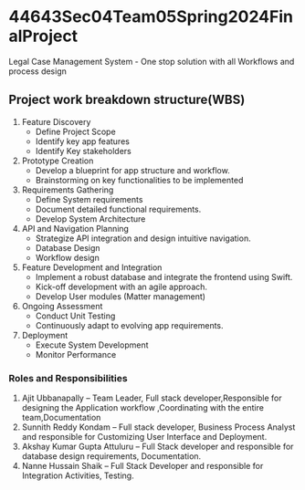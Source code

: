 # 44643Sec04Team05Spring2024FinalProject
Legal Case Management System - One stop solution with all Workflows and process design

## Project work breakdown structure(WBS)

1. Feature Discovery
   - Define Project Scope
   - Identify key app features
   - Identify Key stakeholders
2. Prototype Creation
   - Develop a blueprint for app structure and workflow.
   - Brainstorming on key functionalities to be implemented
3. Requirements Gathering
   - Define System requirements
   - Document detailed functional requirements.
   - Develop System Architecture
4. API and Navigation Planning
   - Strategize API integration and design intuitive navigation.
   - Database Design
   - Workflow design
5. Feature Development and Integration
   - Implement a robust database and integrate the frontend using Swift.
   - Kick-off development with an agile approach.
   - Develop User modules (Matter management)
6. Ongoing Assessment
   - Conduct Unit Testing
   - Continuously adapt to evolving app requirements.
7. Deployment
    - Execute System Development
    - Monitor Performance
      
  
### Roles and Responsibilities

1. Ajit Ubbanapally – Team Leader, Full stack developer,Responsible for designing the Application workflow ,Coordinating with the entire team,Documentation
2. Sunnith Reddy Kondam – Full stack developer, Business Process Analyst and responsible for Customizing User Interface and Deployment.
3. Akshay Kumar Gupta Attuluru – Full Stack developer and responsible for database design requirements, Documentation.
4. Nanne Hussain Shaik – Full Stack Developer and responsible for Integration Activities, Testing.


